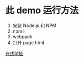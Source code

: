 # 此 demo 运行方法

1. 安装 Node.js 和 NPM
2. npm i
3. webpack
4. 打开 page.html

[在线地址](https://panda-hjn.github.io/my-vue-project/task3/page.html)
